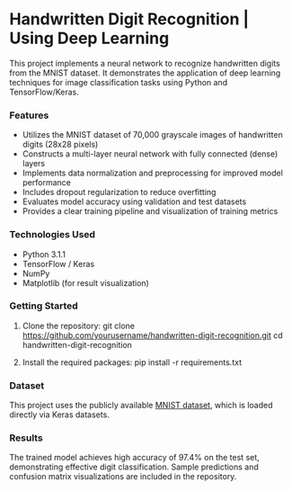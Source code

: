 # Handwritten Digit Recognition | Using Deep Learning

This project implements a neural network to recognize handwritten digits from the MNIST dataset. It demonstrates the application of deep learning techniques for image classification tasks using Python and TensorFlow/Keras.

### Features

* Utilizes the MNIST dataset of 70,000 grayscale images of handwritten digits (28x28 pixels)
* Constructs a multi-layer neural network with fully connected (dense) layers
* Implements data normalization and preprocessing for improved model performance
* Includes dropout regularization to reduce overfitting
* Evaluates model accuracy using validation and test datasets
* Provides a clear training pipeline and visualization of training metrics

### Technologies Used

* Python 3.1.1
* TensorFlow / Keras
* NumPy
* Matplotlib (for result visualization)

### Getting Started

1. Clone the repository: git clone https://github.com/yourusername/handwritten-digit-recognition.git
   cd handwritten-digit-recognition

2. Install the required packages:
   pip install -r requirements.txt
  

### Dataset

This project uses the publicly available [MNIST dataset](http://yann.lecun.com/exdb/mnist/), which is loaded directly via Keras datasets.

### Results

The trained model achieves high accuracy of 97.4% on the test set, demonstrating effective digit classification. Sample predictions and confusion matrix visualizations are included in the repository.
